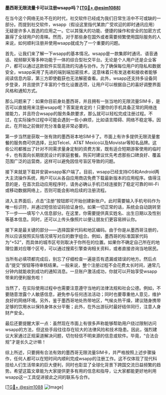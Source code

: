 **墨西哥无限流量卡可以注册wsapp吗？[[TG💪+ @esim1088](https://t.me/s/esim1088)]**

在当今这个网络无处不在的时代，社交软件已经成为我们日常生活中不可或缺的一部分。而提到社交软件，wsapp（假设这里指代某款广受欢迎的即时通讯应用）无疑是许多人首选的应用之一。它以其强大的功能、便捷的操作和安全的加密方式赢得了全球用户的青睐。然而，对于那些身在国外或者需要频繁使用国际服务的人来说，如何顺利注册并使用wsapp就成为了一个重要的问题。

首先，让我们来了解一下wsapp的基本情况。wsapp是一款集即时通讯、语音通话、视频聊天等多种功能于一体的综合型社交平台。无论是个人用户还是企业客户，都可以通过这款软件实现高效的沟通与协作。为了确保每位用户的隐私和数据安全，wsapp采用了先进的端到端加密技术，这意味着只有发送者和接收者能够阅读信息内容，第三方即使截获也无法解密查看。此外，wsapp还支持多设备同步登录，并且提供了丰富的个性化设置选项，让用户可以根据自己的喜好调整界面风格和通知方式。

那么问题来了：如果你目前身处墨西哥，并且拥有一张当地的无限流量SIM卡，是否可以直接用来注册wsapp呢？答案是肯定的！只要你的手机具备正常的网络连接能力，并且符合wsapp的服务条款要求，那么就可以轻松完成注册过程。不过，在实际操作过程中可能会遇到一些小麻烦，比如语言障碍、网络不稳定等。因此，在开始之前做好充分准备是非常必要的。

第一步当然是获取一张有效的墨西哥本地SIM卡了。市面上有许多提供无限流量套餐的服务商可供选择，比如Telcel、AT&T Mexico以及Movistar等知名品牌。这些公司都推出了针对不同需求量身定制的资费方案，既有适合短期游客使用的临时卡，也有面向长期居民设计的家庭套餐。购买时建议优先考虑那些口碑良好、覆盖范围广泛的运营商，这样可以避免因信号盲区导致的问题。

接下来就是下载并安装wsapp客户端了。目前，wsapp已经支持iOS和Android两大主流操作系统，用户可以从各自应用商店免费下载最新版本的应用程序。值得注意的是，在首次启动应用程序时，请务必确认手机已经连接到了稳定可靠的Wi-Fi或移动数据网络上，否则可能会影响后续的注册流程。

进入主界面后，点击“注册”按钮即可开始创建新账户。此时需要输入手机号码作为唯一标识符，并通过短信验证码验证身份。如果一切正常的话，系统会自动跳转至下一步——填写个人信息部分。在这里，你需要提供真实姓名、出生日期以及性别等基本信息。同时，还可以上传头像照片以便让朋友们更容易辨认你。

接下来是最关键的部分——选择国家代码和地区编码。由于你是从墨西哥注册的，所以应该按照实际情况填写对应的数字组合。例如，墨西哥的标准国家代码为“+52”，而具体的城市区号则取决于你所在的位置。如果你不确定自己所在的地理位置对应哪个区号，可以通过搜索引擎查询相关资料，或者直接咨询当地居民。

当所有必填项都完成后，别忘了仔细检查一遍是否有遗漏或错误的地方。然后点击“提交”按钮等待审核结果。一般来说，整个注册过程不会花费太长时间，通常几分钟内就能收到成功的通知消息。一旦账户激活成功，你就可以开始享受wsapp带来的便利服务啦！

当然了，在实际使用过程中也需要注意遵守当地的法律法规和社会公德。例如，不要随意泄露个人敏感信息，避免参与任何违法活动；同时也要尊重他人意见，维护良好的网络环境。另外，鉴于墨西哥地处热带地区，气候炎热干燥，建议随身携带足够的饮用水以保持身体水分平衡；此外，在外出游玩时最好结伴同行，注意人身财产安全。

最后还要提醒大家一点：虽然现在市面上有很多声称能够帮助用户绕过限制访问wsapp的方法，但这些手段往往存在较大的法律风险和技术隐患。因此，强烈建议大家通过正规渠道解决问题，切勿轻信不明来源的信息或软件。毕竟，“合法合规”才是长久之计嘛！

综上所述，只要拥有合法有效的墨西哥无限流量SIM卡，并严格按照上述步骤操作，任何人都可以在短时间内顺利完成wsapp的注册工作。这不仅体现了现代科技给人们生活带来的巨大便利，同时也彰显了全球化背景下跨国交流日益频繁的趋势。希望这篇文章能为大家提供更多有用的信息和指导，让大家都能更好地利用wsapp这一工具促进彼此之间的联系与合作。

[[TG💪+ @esim1088](https://t.me/s/esim1088) ![Image](https://i.postimg.cc/4NQfJmqS/Snipaste-2025-05-13-00-14-12.png)]